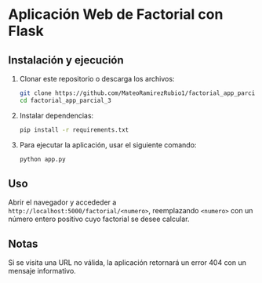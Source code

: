 # Aplicación Web de Factorial con Flask

## Instalación y ejecución

1. Clonar este repositorio o descarga los archivos:

    ```bash
    git clone https://github.com/MateoRamirezRubio1/factorial_app_parcial_3.git
    cd factorial_app_parcial_3
    ```

2. Instalar dependencias:

    ```bash
    pip install -r requirements.txt
    ```

3. Para ejecutar la aplicación, usar el siguiente comando:

    ```bash
    python app.py
    ```

## Uso

Abrir el navegador y accededer a `http://localhost:5000/factorial/<numero>`, reemplazando `<numero>` con un número entero positivo cuyo factorial se desee calcular.

## Notas

Si se visita una URL no válida, la aplicación retornará un error 404 con un mensaje informativo.
